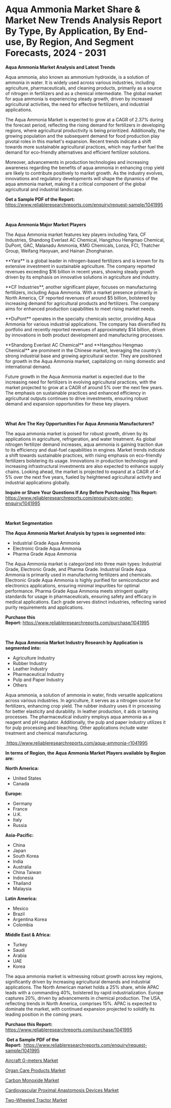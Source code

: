 <p><h1>Aqua Ammonia Market Share & Market New Trends Analysis Report By Type, By Application, By End-use, By Region, And Segment Forecasts, 2024 - 2031</h1></p><p><strong>Aqua Ammonia Market Analysis and Latest Trends</strong></p>
<p><p>Aqua ammonia, also known as ammonium hydroxide, is a solution of ammonia in water. It is widely used across various industries, including agriculture, pharmaceuticals, and cleaning products, primarily as a source of nitrogen in fertilizers and as a chemical intermediate. The global market for aqua ammonia is experiencing steady growth, driven by increased agricultural activities, the need for effective fertilizers, and industrial applications.</p><p>The Aqua Ammonia Market is expected to grow at a CAGR of 2.37% during the forecast period, reflecting the rising demand for fertilizers in developing regions, where agricultural productivity is being prioritized. Additionally, the growing population and the subsequent demand for food production play pivotal roles in this market's expansion. Recent trends indicate a shift towards more sustainable agricultural practices, which may further fuel the demand for eco-friendly alternatives and efficient fertilizer solutions.</p><p>Moreover, advancements in production technologies and increasing awareness regarding the benefits of aqua ammonia in enhancing crop yield are likely to contribute positively to market growth. As the industry evolves, innovations and regulatory developments will shape the dynamics of the aqua ammonia market, making it a critical component of the global agricultural and industrial landscape.</p></p>
<p><strong>Get a Sample PDF of the Report:&nbsp;</strong> <a href="https://www.reliableresearchreports.com/enquiry/request-sample/1041995?utm_campaign=115&utm_medium=2&utm_source=Github&utm_content=ia&utm_term=06112024&utm_id=aqua-ammonia">https://www.reliableresearchreports.com/enquiry/request-sample/1041995</a></p>
<p>&nbsp;</p>
<p><strong>Aqua Ammonia Major Market Players</strong></p>
<p><p>The Aqua Ammonia market features key players including Yara, CF Industries, Shandong Everlast AC Chemical, Hangzhou Hengmao Chemical, DuPont, GAC, Malanadu Ammonia, KMG Chemicals, Lonza, FCI, Thatcher Group, Weifang Haoyuan, and Hainan Zhonghairan. </p><p>**Yara** is a global leader in nitrogen-based fertilizers and is known for its extensive investment in sustainable agriculture. The company reported revenues exceeding $16 billion in recent years, showing steady growth driven by its emphasis on innovative solutions in agriculture and industry. </p><p>**CF Industries**, another significant player, focuses on manufacturing fertilizers, including Aqua Ammonia. With a market presence primarily in North America, CF reported revenues of around $5 billion, bolstered by increasing demand for agricultural products and fertilizers. The company aims for enhanced production capabilities to meet rising market needs.</p><p>**DuPont** operates in the specialty chemicals sector, providing Aqua Ammonia for various industrial applications. The company has diversified its portfolio and recently reported revenues of approximately $14 billion, driven by innovations in both product development and manufacturing processes.</p><p>**Shandong Everlast AC Chemical** and **Hangzhou Hengmao Chemical** are prominent in the Chinese market, leveraging the country’s strong industrial base and growing agricultural sector. They are positioned for growth in the Aqua Ammonia market, capitalizing on rising domestic and international demand.</p><p>Future growth in the Aqua Ammonia market is expected due to the increasing need for fertilizers in evolving agricultural practices, with the market projected to grow at a CAGR of around 5% over the next few years. The emphasis on sustainable practices and enhanced efficiency in agricultural outputs continues to drive investments, ensuring robust demand and expansion opportunities for these key players.</p></p>
<p>&nbsp;</p>
<p><strong>What Are The Key Opportunities For Aqua Ammonia Manufacturers?</strong></p>
<p><p>The aqua ammonia market is poised for robust growth, driven by its applications in agriculture, refrigeration, and water treatment. As global nitrogen fertilizer demand increases, aqua ammonia is gaining traction due to its efficiency and dual-fuel capabilities in engines. Market trends indicate a shift towards sustainable practices, with rising emphasis on eco-friendly fertilizers bolstering its usage. Innovations in production technology and increasing infrastructural investments are also expected to enhance supply chains. Looking ahead, the market is projected to expand at a CAGR of 4-5% over the next five years, fueled by heightened agricultural activity and industrial applications globally.</p></p>
<p><strong>Inquire or Share Your Questions If Any Before Purchasing This Report:</strong> <a href="https://www.reliableresearchreports.com/enquiry/pre-order-enquiry/1041995?utm_campaign=115&utm_medium=2&utm_source=Github&utm_content=ia&utm_term=06112024&utm_id=aqua-ammonia">https://www.reliableresearchreports.com/enquiry/pre-order-enquiry/1041995</a></p>
<p>&nbsp;</p>
<p><strong>Market Segmentation</strong></p>
<p><strong>The Aqua Ammonia Market Analysis by types is segmented into:</strong></p>
<p><ul><li>Industrial Grade Aqua Ammonia</li><li>Electronic Grade Aqua Ammonia</li><li>Pharma Grade Aqua Ammonia</li></ul></p>
<p><p>The Aqua Ammonia market is categorized into three main types: Industrial Grade, Electronic Grade, and Pharma Grade. Industrial Grade Aqua Ammonia is primarily used in manufacturing fertilizers and chemicals. Electronic Grade Aqua Ammonia is highly purified for semiconductor and electronics applications, ensuring minimal impurities for optimal performance. Pharma Grade Aqua Ammonia meets stringent quality standards for usage in pharmaceuticals, ensuring safety and efficacy in medical applications. Each grade serves distinct industries, reflecting varied purity requirements and applications.</p></p>
<p><strong>Purchase this Report:&nbsp;</strong><a href="https://www.reliableresearchreports.com/purchase/1041995?utm_campaign=115&utm_medium=2&utm_source=Github&utm_content=ia&utm_term=06112024&utm_id=aqua-ammonia">https://www.reliableresearchreports.com/purchase/1041995</a></p>
<p>&nbsp;</p>
<p><strong>The Aqua Ammonia Market Industry Research by Application is segmented into:</strong></p>
<p><ul><li>Agriculture Industry</li><li>Rubber Industry</li><li>Leather Industry</li><li>Pharmaceutical Industry</li><li>Pulp and Paper Industry</li><li>Others</li></ul></p>
<p><p>Aqua ammonia, a solution of ammonia in water, finds versatile applications across various industries. In agriculture, it serves as a nitrogen source for fertilizers, enhancing crop yield. The rubber industry uses it in processing for better elasticity and durability. In leather production, it aids in tanning processes. The pharmaceutical industry employs aqua ammonia as a reagent and pH regulator. Additionally, the pulp and paper industry utilizes it for pulp processing and bleaching. Other applications include water treatment and chemical manufacturing.</p></p>
<p><a href="https://www.reliableresearchreports.com/aqua-ammonia-r1041995?utm_campaign=115&utm_medium=2&utm_source=Github&utm_content=ia&utm_term=06112024&utm_id=aqua-ammonia">&nbsp;https://www.reliableresearchreports.com/aqua-ammonia-r1041995</a></p>
<p><strong>In terms of Region, the Aqua Ammonia Market Players available by Region are:</strong></p>
<p>
    <p> <strong> North America: </strong>
        <ul>
            <li>United States</li>
            <li>Canada</li>
        </ul>
        </p> 
    <p> <strong> Europe: </strong>
        <ul>
            <li>Germany</li>
            <li>France</li>
            <li>U.K.</li>
            <li>Italy</li>
            <li>Russia</li>
        </ul>
        </p> 
    <p> <strong> Asia-Pacific: </strong>
        <ul>
            <li>China</li>
            <li>Japan</li>
            <li>South Korea</li>
            <li>India</li>
            <li>Australia</li>
            <li>China Taiwan</li>
            <li>Indonesia</li>
            <li>Thailand</li>
            <li>Malaysia</li>
        </ul>
        </p> 
    <p> <strong> Latin America: </strong>
        <ul>
            <li>Mexico</li>
            <li>Brazil</li>
            <li>Argentina Korea</li>
            <li>Colombia</li>
        </ul>
        </p> 
    <p> <strong> Middle East & Africa: </strong>
        <ul>
            <li>Turkey</li>
            <li>Saudi</li>
            <li>Arabia</li>
            <li>UAE</li>
            <li>Korea</li>
        </ul>
    </p>
    </p>
<p><p>The aqua ammonia market is witnessing robust growth across key regions, significantly driven by increasing agricultural demands and industrial applications. The North American market holds a 25% share, while APAC leads with a commanding 40%, bolstered by rapid industrialization. Europe captures 20%, driven by advancements in chemical production. The USA, reflecting trends in North America, comprises 15%. APAC is expected to dominate the market, with continued expansion projected to solidify its leading position in the coming years.</p></p>
<p><strong>Purchase this Report: </strong><a href="https://www.reliableresearchreports.com/purchase/1041995?utm_campaign=115&utm_medium=2&utm_source=Github&utm_content=ia&utm_term=06112024&utm_id=aqua-ammonia">https://www.reliableresearchreports.com/purchase/1041995</a></p>
<p>&nbsp;<strong>Get a Sample PDF of the Report:&nbsp;&nbsp;</strong><a href="https://www.reliableresearchreports.com/enquiry/request-sample/1041995?utm_campaign=115&utm_medium=2&utm_source=Github&utm_content=ia&utm_term=06112024&utm_id=aqua-ammonia">https://www.reliableresearchreports.com/enquiry/request-sample/1041995</a></p>
<p><strong></strong></p>
<p><p><a href="https://www.linkedin.com/pulse/aircraft-g-meters-market-overview-global-trends-future-vvrte?utm_campaign=115&utm_medium=2&utm_source=Github&utm_content=ia&utm_term=06112024&utm_id=aqua-ammonia">Aircraft G-meters Market</a></p><p><a href="https://issuu.com/reportprime-2/docs/organ-care-products-market-size-203_95b211558e6605?utm_campaign=115&utm_medium=2&utm_source=Github&utm_content=ia&utm_term=06112024&utm_id=aqua-ammonia">Organ Care Products Market</a></p><p><a href="https://github.com/fendtankandh/Market-Research-Report-List-1/blob/main/carbon-monoxide-market.md?utm_campaign=115&utm_medium=2&utm_source=Github&utm_content=ia&utm_term=06112024&utm_id=aqua-ammonia">Carbon Monoxide Market</a></p><p><a href="https://issuu.com/reportprime-2/docs/cardiovascular-proximal-anastomosis_0dc3a265ade487?utm_campaign=115&utm_medium=2&utm_source=Github&utm_content=ia&utm_term=06112024&utm_id=aqua-ammonia">Cardiovascular Proximal Anastomosis Devices Market</a></p><p><a href="https://www.linkedin.com/pulse/two-wheeled-tractor-market-opportunities-emerging-global-iivte?utm_campaign=115&utm_medium=2&utm_source=Github&utm_content=ia&utm_term=06112024&utm_id=aqua-ammonia">Two-Wheeled Tractor Market</a></p></p>